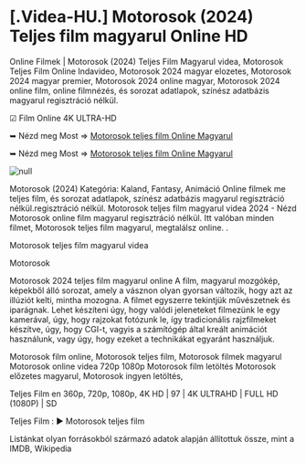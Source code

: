 # [.Videa-HU.] Motorosok (2024) Teljes film magyarul Online HD

Online Filmek | Motorosok (2024) Teljes Film Magyarul videa, Motorosok Teljes Film Online Indavideo, Motorosok 2024 magyar elozetes, Motorosok 2024 magyar premier, Motorosok 2024 online magyar, Motorosok 2024 online film, online filmnézés, és sorozat adatlapok, színész adatbázis magyarul regisztráció nélkül.

☑ Film Online 4K ULTRA-HD

➥ Nézd meg Most => [Motorosok teljes film Online Magyarul](https://filmhd.cloud/movie/1008409/the-bikeriders-gityub)

➥ Nézd meg Most => [Motorosok teljes film Online Magyarul](https://filmhd.cloud/movie/1008409/the-bikeriders-gityub)

<a href="https://filmhd.cloud/movie/1008409/the-bikeriders-gityub" rel="nofollow" data-target="animated-image.originalLink"><img src="https://camo.githubusercontent.com/abb2148613ed2c31b6fd5c164e6a142c9074d86e9468c674b26300adbf87c7f7/68747470733a2f2f7374617469632e7769787374617469632e636f6d2f6d656469612f3835356132355f30343362356162656234616534643335616330303331393865376665353665647e6d76322e676966" alt="null" data-canonical-src="https://static.wixstatic.com/media/855a25_043b5abeb4ae4d35ac003198e7fe56ed~mv2.gif" style="max-width: 100%; display: inline-block;" data-target="animated-image.originalImage"></a>


Motorosok (2024) Kategória: Kaland, Fantasy, Animáció Online filmek me teljes film, és sorozat adatlapok, színész adatbázis magyarul regisztráció nélkül.regisztráció nélkül. Motorosok teljes film magyarul videa 2024 - Nézd Motorosok online film magyarul regisztráció nélkül. Itt valóban minden filmet, Motorosok teljes film magyarul, megtalálsz online. .

Motorosok teljes film magyarul videa

Motorosok

Motorosok 2024 teljes film magyarul online A film, magyarul mozgókép, képekből álló sorozat, amely a vásznon olyan gyorsan változik, hogy azt az illúziót kelti, mintha mozogna. A filmet egyszerre tekintjük művészetnek és iparágnak. Lehet készíteni úgy, hogy valódi jeleneteket filmezünk le egy kamerával, úgy, hogy rajzokat fotózunk le, így tradicionális rajzfilmeket készítve, úgy, hogy CGI-t, vagyis a számítógép által kreált animációt használunk, vagy úgy, hogy ezeket a technikákat egyaránt használjuk.

Motorosok film online, Motorosok teljes film, Motorosok filmek magyarul Motorosok online videa 720p 1080p Motorosok film letöltés Motorosok előzetes magyarul, Motorosok ingyen letöltés,

Teljes Film en 360p, 720p, 1080p, 4K HD | 97 | 4K ULTRAHD | FULL HD (1080P) | SD

Teljes Film : ► Motorosok teljes film

Listánkat olyan forrásokból származó adatok alapján állítottuk össze, mint a IMDB, Wikipedia
